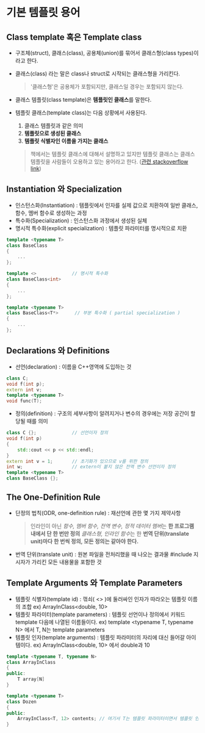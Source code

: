 # 기본 템플릿 용어
## Class template 혹은 Template class
- 구조체(struct), 클래스(class), 공용체(union)를 묶어서 클래스형(class types)이라고 한다.
- 클래스(class) 라는 말은 class나 struct로 시작되는 클래스형을 가리킨다.

    > '클래스형'은 공용체가 포함되지만, 클래스일 경우는 포함되지 않는다.
- 클래스 템플릿(class template)은 **템플릿인 클래스**를 말한다.
- 템플릿 클래스(template class)는 다음 상황에서 사용된다.
    1. 클래스 템플릿과 같은 의미
    2. **템플릿으로 생성된 클래스**
    3. **템플릿 식별자인 이름을 가지는 클래스**
    
    > 책에서는 템플릿 클래스에 대해서 설명하고 있지만 템플릿 클래스는 클래스 템플릿을 사람들이 오용하고 있는 용어라고 한다. ([관련 stackoverflow link]( http://stackoverflow.com/questions/879535/what-is-the-difference-between-a-template-class-and-a-class-template))

## Instantiation 와 Specialization
- 인스턴스화(Instantiation) : 템플릿에서 인자를 실제 값으로 치환하여 일반 클래스, 함수, 멤버 함수로 생성하는 과정
- 특수화(Specialization) : 인스턴스화 과정에서 생성된 실체
- 명시적 특수화(explicit specialization) : 템플릿 파라미터를 명시적으로 치환
```c++
template <typename T>
class BaseClass
{
    ...
};

template <>             // 명시적 특수화
class BaseClass<int>
{
    ...
};

template <typename T>
class BaseClass<T*>      // 부분 특수화 ( partial specialization )
{
    ...
};
```
## Declarations 와 Definitions
- 선언(declaration) : 이름을 C++영역에 도입하는 것
```c++
class C;
void f(int p);
extern int v;
template <typename T>
void func(T);
```
- 정의(definition) : 구조의 세부사항이 알려지거나 변수의 경우에는 저장 공간이 할당될 때를 의미
```c++
class C {};             // 선언이자 정의
void f(int p)
{
    std::cout << p << std::endl;
}
extern int v = 1;       // 초기화가 있으므로 v를 위한 정의
int w;                  // extern이 붙지 않은 전역 변수 선언이자 정의
template <typename T>
class BaseClass {};
```
## The One-Definition Rule
- 단정의 법칙(ODR, one-definition rule) : 재선언에 관한 몇 가지 제약사항

    > 인라인이 아닌 *함수, 멤버 함수, 전역 변수, 정적 데이터 멤버*는 **한 프로그램 내에서 단 한 번만 정의**
    > *클래스형, 인라인 함수*는 한 **번역 단위(translate unit)마다 한 번씩 정의, 모든 정의는 같아야 한다.**
- 번역 단위(translate unit) : 원본 파일을 전처리했을 때 나오는 결과물 #include 지시자가 가리킨 모든 내용물을 포함한 것

## Template Arguments 와 Template Parameters
- 템플릿 식별자(template id) : 꺾쇠( <> )에 둘러싸인 인자가 따라오는 템플릿 이름의 조합 ex) ArrayInClass<double, 10>
- 템플릿 파라미터(template parameters) : 템플릿 선언이나 정의에서 키워드 template 다음에 나열된 이름들이다. ex) template <typename T, typename N> 에서 T, N는 template parameters
- 템플릿 인자(template arguments) : 템플릿 파라미터의 자리에 대신 들어갈 아이템이다. ex) ArrayInClass<double, 10> 에서 double과 10
```c++
template <typename T, typename N>
class ArrayInClass
{
public:
    T array[N]
}

template <typename T>
class Dozen
{
public:
    ArrayInClass<T, 12> contents; // 여기서 T는 템플릿 파라미터이면서 템플릿 인자이다.
}
```
